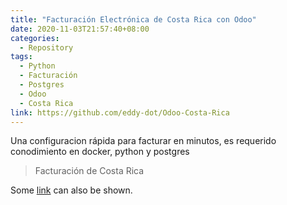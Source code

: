 ```yaml
---
title: "Facturación Electrónica de Costa Rica con Odoo"
date: 2020-11-03T21:57:40+08:00
categories:
  - Repository
tags:
  - Python
  - Facturación
  - Postgres
  - Odoo
  - Costa Rica
link: https://github.com/eddy-dot/Odoo-Costa-Rica
---
```


Una configuracion rápida para facturar en minutos, es requerido conodimiento en docker, python y postgres

> Facturación de Costa Rica

Some [link](#) can also be shown.